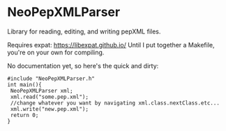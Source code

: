 # NeoPepXMLParser
Library for reading, editing, and writing pepXML files.

Requires expat: https://libexpat.github.io/
Until I put together a Makefile, you're on your own for compiling.

No documentation yet, so here's the quick and dirty:

```cplusplus
#include "NeoPepXMLParser.h"
int main(){
 NeoPepXMLParser xml;
 xml.read("some.pep.xml");
 //change whatever you want by navigating xml.class.nextClass.etc...
 xml.write("new.pep.xml");
 return 0;
}
```
